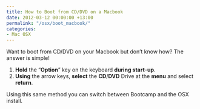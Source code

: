 ```yaml
---
title: How to Boot from CD/DVD on a Macbook
date: 2012-03-12 00:00:00 +13:00
permalink: "/osx/boot_macbook/"
categories:
- Mac OSX
---
```


Want to boot from CD/DVD on your Macbook but don&#8217;t know how? The answer is simple!

  1. **Hold** the &#8220;**Option**&#8221; key on the keyboard **during start**&#8211;**up**.
  2. **Using** the arrow keys, **select** the **CD**/**DVD** Drive at the **menu** and select **return**.

Using this same method you can switch between Bootcamp and the OSX install.

